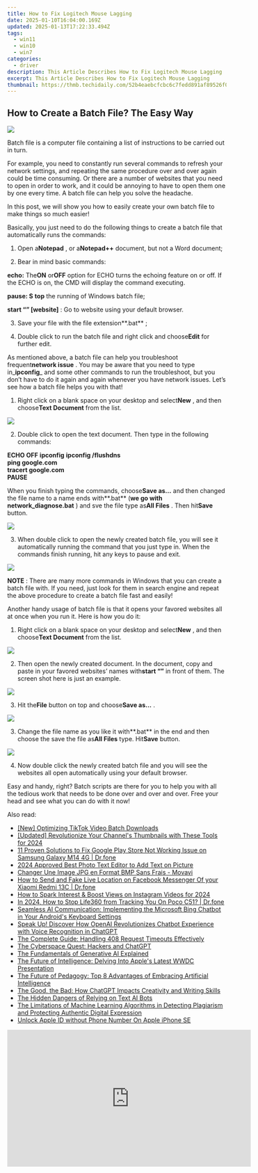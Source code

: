 ```yaml
---
title: How to Fix Logitech Mouse Lagging
date: 2025-01-10T16:04:00.169Z
updated: 2025-01-13T17:22:33.494Z
tags:
  - win11
  - win10
  - win7
categories:
  - driver
description: This Article Describes How to Fix Logitech Mouse Lagging
excerpt: This Article Describes How to Fix Logitech Mouse Lagging
thumbnail: https://thmb.techidaily.com/52b4eaebcfcbc6c7fedd891af89526f0d5ee168fe7bb540778411c3fb0605514.jpg
---
```


## How to Create a Batch File? The Easy Way

![](https://images.drivereasy.com/wp-content/uploads/2017/06/img_5949dc1ab0110.png)

 Batch file is a computer file containing a list of instructions to be carried out in turn.

 For example, you need to constantly run several commands to refresh your network settings, and repeating the same procedure over and over again could be time consuming. Or there are a number of websites that you need to open in order to work, and it could be annoying to have to open them one by one every time. A batch file can help you solve the headache.

 In this post, we will show you how to easily create your own batch file to make things so much easier!

 Basically, you just need to do the following things to create a batch file that automatically runs the commands:

 1) Open a**Notepad** , or a**Notepad++** document, but not a Word document;

 2) Bear in mind basic commands:

**echo:** The**ON** or**OFF** option for ECHO turns the echoing feature on or off. If the ECHO is on, the CMD will display the command executing.

**pause: S** **top** the running of Windows batch file;

**start “” \[website\]** : Go to website using your default browser.

 3) Save your file with the file extension**.bat** ;

 4) Double click to run the batch file and right click and choose**Edit** for further edit.

 As mentioned above, a batch file can help you troubleshoot frequent**network issue** . You may be aware that you need to type in_**ipconfig**_ and some other commands to run the troubleshoot, but you don’t have to do it again and again whenever you have network issues. Let’s see how a batch file helps you with that!

 1) Right click on a blank space on your desktop and select**New** , and then choose**Text Document** from the list.

![](https://images.drivereasy.com/wp-content/uploads/2017/06/img_5949ef6de338b.png)

 2) Double click to open the text document. Then type in the following commands:

**ECHO OFF**
**ipconfig**
**ipconfig /flushdns**  
**ping google.com**  
**tracert google.com**  
**PAUSE**

 When you finish typing the commands, choose**Save as…** and then changed the file name to a name ends with**.bat** (**we go with network\_diagnose.bat** ) and sve the file type as**All Files** . Then hit**Save** button.

![](https://images.drivereasy.com/wp-content/uploads/2017/06/img_5949f6946b1d4.png)

 3) When double click to open the newly created batch file, you will see it automatically running the command that you just type in. When the commands finish running, hit any keys to pause and exit.

![](https://images.drivereasy.com/wp-content/uploads/2017/06/img_5949f5cd929a2.png)

**NOTE** : There are many more commands in Windows that you can create a batch file with. If you need, just look for them in search engine and repeat the above procedure to create a batch file fast and easily!

 Another handy usage of batch file is that it opens your favored websites all at once when you run it. Here is how you do it:

 1) Right click on a blank space on your desktop and select**New** , and then choose**Text Document** from the list.

![](https://images.drivereasy.com/wp-content/uploads/2017/06/img_5949ef6de338b.png)

 2) Then open the newly created document. In the document, copy and paste in your favored websites’ names with**start “”** in front of them. The screen shot here is just an example.

![](https://images.drivereasy.com/wp-content/uploads/2017/06/img_594a0ea570740.png)

 3) Hit the**File** button on top and choose**Save as…** .

![](https://images.drivereasy.com/wp-content/uploads/2017/06/img_594a0ef76ed9a.png)

 3) Change the file name as you like it with**.bat** in the end and then choose the save the file as**All Files** type. Hit**Save** button.

![](https://images.drivereasy.com/wp-content/uploads/2017/06/img_594a0f5e6b405.png)

 4) Now double click the newly created batch file and you will see the websites all open automatically using your default browser.

 Easy and handy, right? Batch scripts are there for you to help you with all the tedious work that needs to be done over and over and over. Free your head and see what you can do with it now!

<ins class="adsbygoogle"
     style="display:block"
     data-ad-format="autorelaxed"
     data-ad-client="ca-pub-7571918770474297"
     data-ad-slot="1223367746"></ins>

<ins class="adsbygoogle"
     style="display:block"
     data-ad-client="ca-pub-7571918770474297"
     data-ad-slot="8358498916"
     data-ad-format="auto"
     data-full-width-responsive="true"></ins>

<span class="atpl-alsoreadstyle">Also read:</span>
<div><ul>
<li><a href="https://extra-support.techidaily.com/new-optimizing-tiktok-video-batch-downloads/"><u>[New] Optimizing TikTok Video Batch Downloads</u></a></li>
<li><a href="https://youtube-data.techidaily.com/ed-revolutionize-your-channels-thumbnails-with-these-tools-for-2024/"><u>[Updated] Revolutionize Your Channel's Thumbnails with These Tools for 2024</u></a></li>
<li><a href="https://howto.techidaily.com/11-proven-solutions-to-fix-google-play-store-not-working-issue-on-samsung-galaxy-m14-4g-drfone-by-drfone-fix-android-problems-fix-android-problems/"><u>11 Proven Solutions to Fix Google Play Store Not Working Issue on Samsung Galaxy M14 4G | Dr.fone</u></a></li>
<li><a href="https://extra-skills.techidaily.com/2024-approved-best-photo-text-editor-to-add-text-on-picture/"><u>2024 Approved Best Photo Text Editor to Add Text on Picture</u></a></li>
<li><a href="https://tech-recovery.techidaily.com/changer-une-image-jpg-en-format-bmp-sans-frais-movavi/"><u>Changer Une Image JPG en Format BMP Sans Frais - Movavi</u></a></li>
<li><a href="https://location-social.techidaily.com/how-to-send-and-fake-live-location-on-facebook-messenger-of-your-xiaomi-redmi-13c-drfone-by-drfone-virtual-android/"><u>How to Send and Fake Live Location on Facebook Messenger Of your Xiaomi Redmi 13C | Dr.fone</u></a></li>
<li><a href="https://instagram-video-files.techidaily.com/how-to-spark-interest-and-boost-views-on-instagram-videos-for-2024/"><u>How to Spark Interest & Boost Views on Instagram Videos for 2024</u></a></li>
<li><a href="https://review-topics.techidaily.com/in-2024-how-to-stop-life360-from-tracking-you-on-poco-c51-drfone-by-drfone-virtual-android/"><u>In 2024, How to Stop Life360 from Tracking You On Poco C51? | Dr.fone</u></a></li>
<li><a href="https://tech-haven.techidaily.com/seamless-ai-communication-implementing-the-microsoft-bing-chatbot-in-your-androids-keyboard-settings/"><u>Seamless AI Communication: Implementing the Microsoft Bing Chatbot in Your Android's Keyboard Settings</u></a></li>
<li><a href="https://tech-haven.techidaily.com/speak-up-discover-how-openai-revolutionizes-chatbot-experience-with-voice-recognition-in-chatgpt/"><u>Speak Up! Discover How OpenAI Revolutionizes Chatbot Experience with Voice Recognition in ChatGPT</u></a></li>
<li><a href="https://tech-hub.techidaily.com/the-complete-guide-handling-408-request-timeouts-effectively/"><u>The Complete Guide: Handling 408 Request Timeouts Effectively</u></a></li>
<li><a href="https://tech-haven.techidaily.com/the-cyberspace-quest-hackers-and-chatgpt/"><u>The Cyberspace Quest: Hackers and ChatGPT</u></a></li>
<li><a href="https://tech-haven.techidaily.com/the-fundamentals-of-generative-ai-explained/"><u>The Fundamentals of Generative AI Explained</u></a></li>
<li><a href="https://tech-haven.techidaily.com/the-future-of-intelligence-delving-into-apples-latest-wwdc-presentation/"><u>The Future of Intelligence: Delving Into Apple's Latest WWDC Presentation</u></a></li>
<li><a href="https://tech-haven.techidaily.com/the-future-of-pedagogy-top-8-advantages-of-embracing-artificial-intelligence/"><u>The Future of Pedagogy: Top 8 Advantages of Embracing Artificial Intelligence</u></a></li>
<li><a href="https://tech-haven.techidaily.com/the-good-the-bad-how-chatgpt-impacts-creativity-and-writing-skills/"><u>The Good, the Bad: How ChatGPT Impacts Creativity and Writing Skills</u></a></li>
<li><a href="https://tech-haven.techidaily.com/the-hidden-dangers-of-relying-on-text-ai-bots/"><u>The Hidden Dangers of Relying on Text AI Bots</u></a></li>
<li><a href="https://tech-haven.techidaily.com/the-limitations-of-machine-learning-algorithms-in-detecting-plagiarism-and-protecting-authentic-digital-expression/"><u>The Limitations of Machine Learning Algorithms in Detecting Plagiarism and Protecting Authentic Digital Expression</u></a></li>
<li><a href="https://apple-account.techidaily.com/unlock-apple-id-without-phone-number-on-apple-iphone-se-by-drfone-ios/"><u>Unlock Apple ID without Phone Number On Apple iPhone SE</u></a></li>
</ul></div>

<!-- affiliate ads begin -->
<iframe width="560" height="315" src="https://www.youtube.com/embed/43goO8X0iX0?si=48Cqf6td2q_6T6h3" title="YouTube video player" frameborder="0" allow="accelerometer; autoplay; clipboard-write; encrypted-media; gyroscope; picture-in-picture; web-share" referrerpolicy="strict-origin-when-cross-origin" allowfullscreen></iframe>
<!-- affiliate ads end -->

